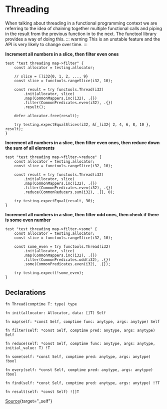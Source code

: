 # Threading
When talking about threading in a functional programming context we are referring to the idea of chaining together multiple functional calls and piping in the result from the previous function in to the next. The functool library provides a way of doing this.
::: warning
This is an unstable feature and the API is very likely to change over time.
:::

**Increment all numbers in a slice, then filter even ones**

```zig
test "test threading map->filter" {
    const allocator = testing.allocator;

    // slice = []i32{0, 1, 2, ..., 9}
    const slice = functools.rangeSlice(i32, 10);

    const result = try functools.Thread(i32)
        .init(allocator, slice)
        .map(CommonMappers.inc(i32), .{})
        .filter(CommonPredicates.even(i32), .{})
        .result();

    defer allocator.free(result);

    try testing.expectEqualSlices(i32, &[_]i32{ 2, 4, 6, 8, 10 }, result);
}
```

**Increment all numbers in a slice, then filter even ones, then reduce down the sum of all elements**
```zig
test "test threading map->filter->reduce" {
    const allocator = testing.allocator;
    const slice = functools.rangeSlice(i32, 10);

    const result = try functools.Thread(i32)
        .init(allocator, slice)
        .map(CommonMappers.inc(i32), .{})
        .filter(CommonPredicates.even(i32), .{})
        .reduce(CommonReducers.sum(i32), .{}, 0);

    try testing.expectEqual(result, 30);
}
```

**Increment all numbers in a slice, then filter odd ones, then check if there is some even number**
```zig
test "test threading map->filter->some" {
    const allocator = testing.allocator;
    const slice = functools.rangeSlice(i32, 10);

    const some_even = try functools.Thread(i32)
        .init(allocator, slice)
        .map(CommonMappers.inc(i32), .{})
        .filter(CommonPredicates.odd(i32), .{})
        .some(CommonPredicates.even(i32), .{});

    try testing.expect(!some_even);
}
```
## Declarations
```zig
fn Thread(comptime T: type) type

fn init(allocator: Allocator, data: []T) Self

fn map(self: *const Self, comptime func: anytype, args: anytype) Self

fn filter(self: *const Self, comptime pred: anytype, args: anytype) Self

fn reduce(self: *const Self, comptime func: anytype, args: anytype, initial_value: T) !T

fn some(self: *const Self, comptime pred: anytype, args: anytype) !bool

fn every(self: *const Self, comptime pred: anytype, args: anytype) !bool

fn find(self: *const Self, comptime pred: anytype, args: anytype) !?T

fn result(self: *const Self) ![]T

```

[Source](https://github.com/ali-shahwali/zig-functools/blob/main/src/thread.zig){target="_self"}
